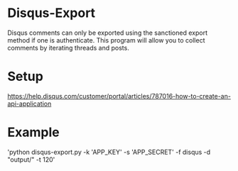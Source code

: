 # Disqus-Export

Disqus comments can only be exported using the sanctioned export
method if one is authenticate. This program will allow you to collect
comments by iterating threads and posts.

# Setup

https://help.disqus.com/customer/portal/articles/787016-how-to-create-an-api-application

# Example

'python disqus-export.py -k 'APP_KEY' -s 'APP_SECRET' -f disqus -d "output/" -t 120'
